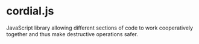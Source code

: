 cordial.js
==========

JavaScript library allowing different sections of code to work cooperatively together and thus make
destructive operations safer.
